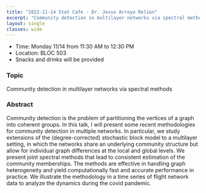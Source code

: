 ```yaml
---
title: "2022-11-14 Stat Cafe - Dr. Jesus Arroyo Relion"
excerpt: "Community detection in multilayer networks via spectral methods"
layout: single
classes: wide
---
```


- Time: Monday 11/14 from 11:30 AM to 12:30 PM
- Location: BLOC 503
- Snacks and drinks will be provided

### Topic

Community detection in multilayer networks via spectral methods

### Abstract

Community detection is the problem of partitioning the vertices of a graph into coherent groups. In this talk, I will present some recent methodologies for community detection in multiple networks. In particular, we study extensions of the (degree-corrected) stochastic block model to a multilayer setting, in which the networks share an underlying community structure but allow for individual graph differences at the local and global levels. We present joint spectral methods that lead to consistent estimation of the community memberships. The methods are effective in handling graph heterogeneity and yield computationally fast and accurate performance in practice. We illustrate the methodology in a time series of flight network data to analyze the dynamics during the covid pandemic.
